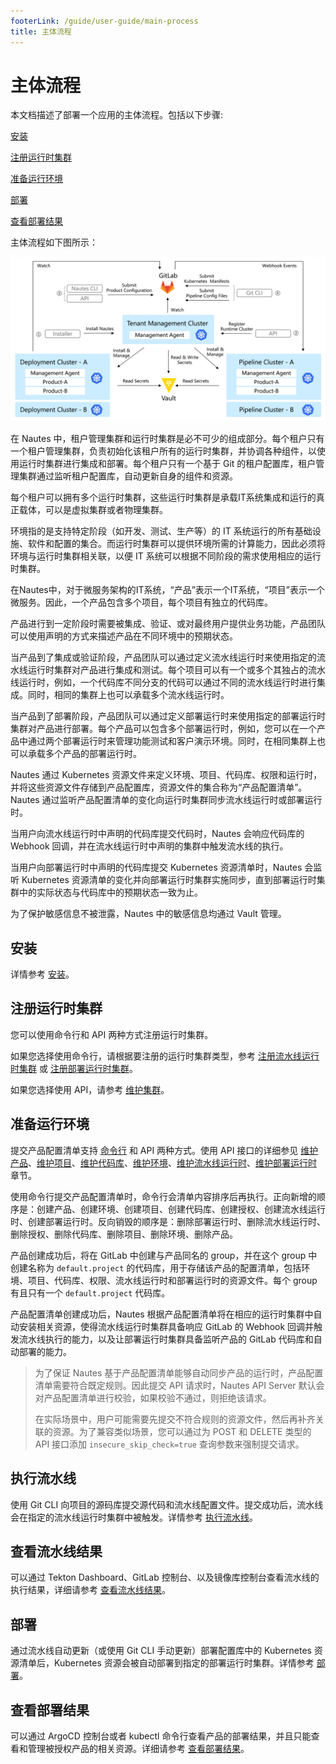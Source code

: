 ```yaml
---
footerLink: /guide/user-guide/main-process
title: 主体流程
---
```

# 主体流程

本文档描述了部署一个应用的主体流程。包括以下步骤:

[安装](#安装)

[注册运行时集群](#注册运行时集群)

[准备运行环境](#准备运行环境)

[部署](#部署)

[查看部署结果](#查看部署结果)

主体流程如下图所示：

![directive syntax graph](./../images/user-guide-overview-1.png)

在 Nautes 中，租户管理集群和运行时集群是必不可少的组成部分。每个租户只有一个租户管理集群，负责初始化该租户所有的运行时集群，并协调各种组件，以使用运行时集群进行集成和部署。每个租户只有一个基于 Git 的租户配置库，租户管理集群通过监听租户配置库，自动更新自身的组件和资源。

每个租户可以拥有多个运行时集群，这些运行时集群是承载IT系统集成和运行的真正载体，可以是虚拟集群或者物理集群。

环境指的是支持特定阶段（如开发、测试、生产等）的 IT 系统运行的所有基础设施、软件和配置的集合。而运行时集群可以提供环境所需的计算能力，因此必须将环境与运行时集群相关联，以便 IT 系统可以根据不同阶段的需求使用相应的运行时集群。

在Nautes中，对于微服务架构的IT系统，“产品”表示一个IT系统，“项目”表示一个微服务。因此，一个产品包含多个项目，每个项目有独立的代码库。

产品进行到一定阶段时需要被集成、验证、或对最终用户提供业务功能，产品团队可以使用声明的方式来描述产品在不同环境中的预期状态。

当产品到了集成或验证阶段，产品团队可以通过定义流水线运行时来使用指定的流水线运行时集群对产品进行集成和测试。每个项目可以有一个或多个其独占的流水线运行时，例如，一个代码库不同分支的代码可以通过不同的流水线运行时进行集成。同时，相同的集群上也可以承载多个流水线运行时。

当产品到了部署阶段，产品团队可以通过定义部署运行时来使用指定的部署运行时集群对产品进行部署。每个产品可以包含多个部署运行时，例如，您可以在一个产品中通过两个部署运行时来管理功能测试和客户演示环境。同时，在相同集群上也可以承载多个产品的部署运行时。

Nautes 通过 Kubernetes 资源文件来定义环境、项目、代码库、权限和运行时，并将这些资源文件存储到产品配置库，资源文件的集合称为“产品配置清单”。Nautes 通过监听产品配置清单的变化向运行时集群同步流水线运行时或部署运行时。

当用户向流水线运行时中声明的代码库提交代码时，Nautes 会响应代码库的 Webhook 回调，并在流水线运行时中声明的集群中触发流水线的执行。

当用户向部署运行时中声明的代码库提交 Kubernetes 资源清单时，Nautes 会监听 Kubernetes 资源清单的变化并向部署运行时集群实施同步，直到部署运行时集群中的实际状态与代码库中的预期状态一致为止。

为了保护敏感信息不被泄露，Nautes 中的敏感信息均通过 Vault 管理。

## 安装

详情参考 [安装](installation.md)。

## 注册运行时集群

您可以使用命令行和 API 两种方式注册运行时集群。

如果您选择使用命令行，请根据要注册的运行时集群类型，参考 [注册流水线运行时集群](run-a-pipeline.md#注册运行时集群) 或 [注册部署运行时集群](deploy-an-application.md#注册运行时集群)。

如果您选择使用 API，请参考 [维护集群](cluster.md)。

## 准备运行环境

提交产品配置清单支持 [命令行](deploy-an-application.md#准备运行环境) 和 API 两种方式。使用 API 接口的详细参见 [维护产品](product.md)、[维护项目](project.md)、[维护代码库](code-repo.md)、[维护环境](environment.md)、[维护流水线运行时](pipeline-runtime.md)、[维护部署运行时](deployment-runtime.md) 章节。

使用命令行提交产品配置清单时，命令行会清单内容排序后再执行。正向新增的顺序是：创建产品、创建环境、创建项目、创建代码库、创建授权、创建流水线运行时、创建部署运行时。反向销毁的顺序是：删除部署运行时、删除流水线运行时、删除授权、删除代码库、删除项目、删除环境、删除产品。

产品创建成功后，将在 GitLab 中创建与产品同名的 group，并在这个 group 中创建名称为 `default.project` 的代码库，用于存储该产品的配置清单，包括环境、项目、代码库、权限、流水线运行时和部署运行时的资源文件。每个 group 有且只有一个 `default.project` 代码库。

产品配置清单创建成功后，Nautes 根据产品配置清单将在相应的运行时集群中自动安装相关资源，使得流水线运行时集群具备响应 GitLab 的 Webhook 回调并触发流水线执行的能力，以及让部署运行时集群具备监听产品的 GitLab 代码库和自动部署的能力。

> 为了保证 Nautes 基于产品配置清单能够自动同步产品的运行时，产品配置清单需要符合既定规则。因此提交 API 请求时，Nautes API Server 默认会对产品配置清单进行校验，如果校验不通过，则拒绝该请求。
>
> 在实际场景中，用户可能需要先提交不符合规则的资源文件，然后再补齐关联的资源。为了兼容类似场景，您可以通过为 POST 和 DELETE 类型的 API 接口添加 `insecure_skip_check=true` 查询参数来强制提交请求。

## 执行流水线

使用 Git CLI 向项目的源码库提交源代码和流水线配置文件。提交成功后，流水线会在指定的流水线运行时集群中被触发。详情参考 [执行流水线](run-a-pipeline.md#执行流水线)。

## 查看流水线结果

可以通过 Tekton Dashboard、GitLab 控制台、以及镜像库控制台查看流水线的执行结果，详细请参考 [查看流水线结果](pipeline-results.md)。

## 部署

通过流水线自动更新（或使用 Git CLI 手动更新）部署配置库中的 Kubernetes 资源清单后，Kubernetes 资源会被自动部署到指定的部署运行时集群。详情参考 [部署](deploy-an-application.md#部署)。

## 查看部署结果

可以通过 ArgoCD 控制台或者 kubectl 命令行查看产品的部署结果，并且只能查看和管理被授权产品的相关资源。详细请参考 [查看部署结果](deployment-results.md)。

